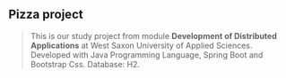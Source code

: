 ## Pizza project
> This is our study project from module **Development of Distributed Applications** at West Saxon University of Applied Sciences.
> Developed with Java Programming Language, Spring Boot and Bootstrap Css.
> Database: H2.
